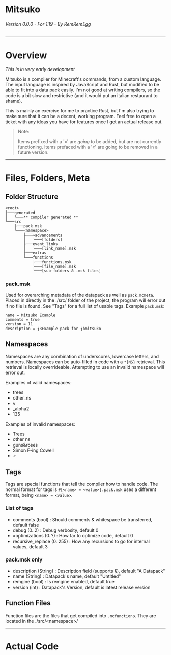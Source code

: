 <h1>Mitsuko</h1>
<h6>Version 0.0.0 - For 1.19 - By RemRemEgg</h6>

---
# Overview
*This is in very early development*


Mitsuko is a compiler for Minecraft's commands, from a custom language.
The input language is inspired by JavaScript and Rust, but modified to be able to fit into a data pack easily.
I'm not good at writing compilers, so the code is a bit slow and restrictive (and it would put an italian restaurant to shame).

This is mainly an exercise for me to practice Rust, but I'm also trying to make sure that it can be a decent, working program.
Feel free to open a ticket with any ideas you have for features once I get an actual release out.

> Note:
> 
> Items prefixed with a '»' are *going* to be added, but are not currently functioning. Items prefaced with a '«' are going to be removed in a future version.

---
# Files, Folders, Meta
## Folder Structure
```jsonpath
<root>
├───generated
│   └───** compiler generated **
└───src
    ├───pack.msk
    └───<namespace>
        ├───»advancements
        │   └───[folders]
        ├───event_links
        │   └───[link_name].msk
        ├───extras
        └───functions
            ├───functions.msk
            ├───[file_name].msk
            └───[sub-folders & .msk files]
```


### pack.msk
Used for overarching metadata of the datapack as well as `pack.mcmeta`. 
Placed in directly in the ./src/ folder of the project, the program will error out if no file is found.
See "Tags" for a full list of usable tags.
Example `pack.msk`:

```
name = Mitsuko Example
comments = true
version = 11
description = §3Example pack for §bmitsuko
```
## Namespaces
Namespaces are any combination of underscores, lowercase letters, and numbers. 
Namespaces can be auto-filled in code with a `*{NS}` retrieval. This retrieval is locally overrideable. 
Attempting to use an invalid namespace will error out.

Examples of valid namespaces:
* trees
* other_ns
* v
* _alpha2
* 135

Examples of invalid namespaces:
* Trees
* other ns
* guns&roses
* Simon F-ing Cowell
* ♂

## Tags
Tags are special functions that tell the compiler how to handle code. 
The normal format for tags is `#[<name> = <value>]`.
`pack.msk` uses a different format, being `<name> = <value>`.
### List of tags
* comments (bool) : Should comments & whitespace be transferred, default false
* debug (0..2) : Debug verbosity, default 0
* »optimizations (0..?) : How far to optimize code, default 0
* recursive_replace (0..255) : How any recursions to go for internal values, default 3

### pack.msk only
* description (String) : Description field (supports §), default "A Datapack"
* name (String) : Datapack's name, default "Untitled"
* remgine (bool) : Is remgine enabled, default true
* version (int) : Datapack's Version, default is latest release version

## Function Files
Function files are the files that get compiled into `.mcfunction`s. 
They are located in the ./src/<<x>namespace>/

---
# Actual Code